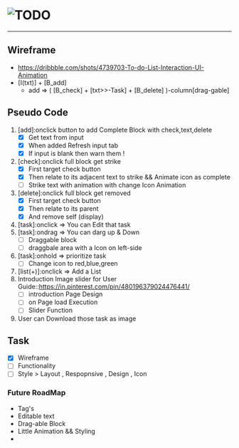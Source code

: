 # ![TODO](https://piyush-linux.github.io/TODO/)
---

## Wireframe  
- https://dribbble.com/shots/4739703-To-do-List-Interaction-UI-Animation
- [I(txt)] + [B_add]
    - add => ( [B_check] + [txt>>-Task] + [B_delete] )-column[drag-gable]

## Pseudo Code
1. [add]:onclick button to add Complete Block with check,text,delete
    - [x] Get text from input
    - [x] When added Refresh input tab
    - [x] If input is blank then warn them !
2. [check]:onclick full block get strike
    - [x] First target check button 
    - [x] Then relate to its adjacent text to strike && Animate icon as complete
    - [ ] Strike text with animation with change Icon Animation
3. [delete]:onclick full block get removed
    - [x] First target check button 
    - [x] Then relate to its parent
    - [x] And remove self (display)
4. [task]:onclick => You can Edit that task 
5. [task]:ondrag => You can darg up & Down
    - [ ] Draggable block
    - [ ] draggbale area with a Icon on left-side
6. [task]:onhold => prioritize task
    - [ ] Change icon to red,blue,green
7. [list(+)]:onclick => Add a List
7. Introduction Image slider for User Guide::https://in.pinterest.com/pin/480196379024476441/
    - [ ] introduction Page Design
    - [ ] on Page load Execution
    - [ ] Slider Function
8. User can Download those task as image


## Task
- [x] Wireframe
- [ ] Functionality
- [ ] Style > Layout , Respopnsive , Design , Icon

### Future RoadMap
- Tag's
- Editable text
- Drag-able Block
- Little Animation && Styling
- 

